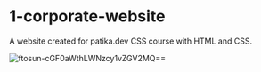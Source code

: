 # 1-corporate-website
A website created for patika.dev CSS course with HTML and CSS. 

![ftosun-cGF0aWthLWNzcy1vZGV2MQ==](https://user-images.githubusercontent.com/51463702/140399284-2866afe9-226a-4327-b15c-51afff87fbaf.jpg)

